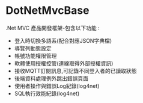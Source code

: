 # DotNetMvcBase
.Net MVC 產品開發框架-包含以下功能 :

<ul>
  <li>登入時切換多語系(配合對應JSON字典檔)</li>
  <li>導覽列動態設定</li>
  <li>帳號功能權限管理</li>
  <li>軟體使用授權控管(連線取得外部授權資訊)</li>
  <li>接收MQTT訂閱訊息,可記錄不同登入者的已讀取狀態</li>
  <li>後端資料處理例外跳出錯誤頁面</li>
  <li>使用者操作與錯誤Log紀錄(log4net)</li>
  <li>SQL執行效能紀錄(log4net)</li>
</ul>
